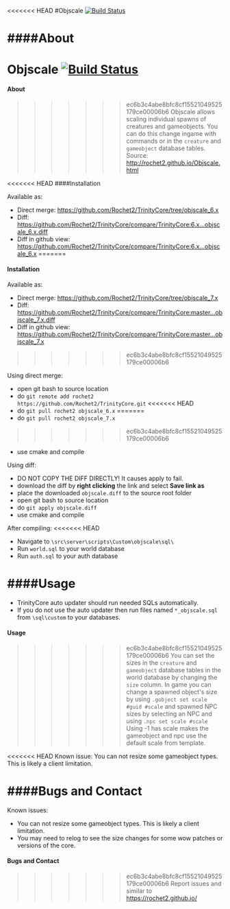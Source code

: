 <<<<<<< HEAD
#Objscale [![Build Status](https://travis-ci.org/Rochet2/TrinityCore.svg?branch=objscale_6.x)](https://travis-ci.org/Rochet2/TrinityCore)

####About
=======
# Objscale [![Build Status](https://travis-ci.org/Rochet2/TrinityCore.svg?branch=objscale_7.x)](https://travis-ci.org/Rochet2/TrinityCore)

#### About
>>>>>>> ec6b3c4abe8bfc8cf15521049525179ce00006b6
Objscale allows scaling individual spawns of creatures and gameobjects.
You can do this change ingame with commands or in the `creature` and `gameobject` database tables.
Source: http://rochet2.github.io/Objscale.html

<<<<<<< HEAD
####Installation

Available as:
- Direct merge: https://github.com/Rochet2/TrinityCore/tree/objscale_6.x
- Diff: https://github.com/Rochet2/TrinityCore/compare/TrinityCore:6.x...objscale_6.x.diff
- Diff in github view: https://github.com/Rochet2/TrinityCore/compare/TrinityCore:6.x...objscale_6.x
=======
#### Installation

Available as:
- Direct merge: https://github.com/Rochet2/TrinityCore/tree/objscale_7.x
- Diff: https://github.com/Rochet2/TrinityCore/compare/TrinityCore:master...objscale_7.x.diff
- Diff in github view: https://github.com/Rochet2/TrinityCore/compare/TrinityCore:master...objscale_7.x
>>>>>>> ec6b3c4abe8bfc8cf15521049525179ce00006b6

Using direct merge:
- open git bash to source location
- do `git remote add rochet2 https://github.com/Rochet2/TrinityCore.git`
<<<<<<< HEAD
- do `git pull rochet2 objscale_6.x`
=======
- do `git pull rochet2 objscale_7.x`
>>>>>>> ec6b3c4abe8bfc8cf15521049525179ce00006b6
- use cmake and compile

Using diff:
- DO NOT COPY THE DIFF DIRECTLY! It causes apply to fail.
- download the diff by __right clicking__ the link and select __Save link as__
- place the downloaded `objscale.diff` to the source root folder
- open git bash to source location
- do `git apply objscale.diff`
- use cmake and compile

After compiling:
<<<<<<< HEAD
- Navigate to `\src\server\scripts\Custom\objscale\sql\`
- Run `world.sql` to your world database
- Run `auth.sql` to your auth database

####Usage
=======
- TrinityCore auto updater should run needed SQLs automatically.
- If you do not use the auto updater then run files named `*_objscale.sql` from `\sql\custom` to your databases.

#### Usage
>>>>>>> ec6b3c4abe8bfc8cf15521049525179ce00006b6
You can set the sizes in the `creature` and `gameobject` database tables in the world database by changing the `size` column.
In game you can change a spawned object's size by using `.gobject set scale #guid #scale` and spawned NPC sizes by selecting an NPC and using `.npc set scale #scale`
Using -1 has scale makes the gameobject and npc use the default scale from template.

<<<<<<< HEAD
Known issue: You can not resize some gameobject types. This is likely a client limitation.

####Bugs and Contact
=======
Known issues:
- You can not resize some gameobject types. This is likely a client limitation.
- You may need to relog to see the size changes for some wow patches or versions of the core.

#### Bugs and Contact
>>>>>>> ec6b3c4abe8bfc8cf15521049525179ce00006b6
Report issues and similar to https://rochet2.github.io/
